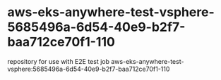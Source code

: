 # aws-eks-anywhere-test-vsphere-5685496a-6d54-40e9-b2f7-baa712ce70f1-110
repository for use with E2E test job aws-eks-anywhere-test-vsphere:5685496a-6d54-40e9-b2f7-baa712ce70f1-110
